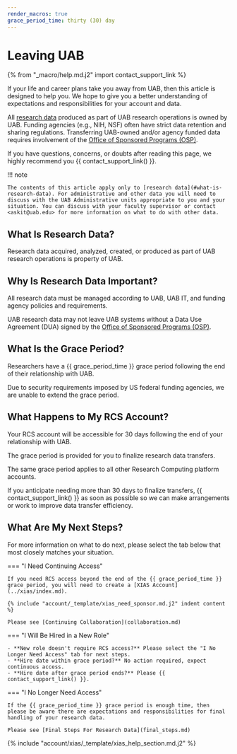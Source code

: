 ```yaml
---
render_macros: true
grace_period_time: thirty (30) day
---
```


# Leaving UAB

{% from "_macro/help.md.j2" import contact_support_link %}

If your life and career plans take you away from UAB, then this article is designed to help you. We hope to give you a better understanding of expectations and responsibilities for your account and data.

All [research data](#what-is-research-data) produced as part of UAB research operations is owned by UAB. Funding agencies (e.g., NIH, NSF) often have strict data retention and sharing regulations. Transferring UAB-owned and/or agency funded data requires involvement of the [Office of Sponsored Programs (OSP)](https://www.uab.edu/research/home/osp-about/contact).

If you have questions, concerns, or doubts after reading this page, we highly recommend you {{ contact_support_link() }}.

<!-- markdownlint-disable MD046 -->
!!! note

    The contents of this article apply only to [research data](#what-is-research-data). For administrative and other data you will need to discuss with the UAB Administrative units appropriate to you and your situation. You can discuss with your faculty supervisor or contact <askit@uab.edu> for more information on what to do with other data.
<!-- markdownlint-enable MD046 -->

## What Is Research Data?

Research data acquired, analyzed, created, or produced as part of UAB research operations is property of UAB.

## Why Is Research Data Important?

All research data must be managed according to UAB, UAB IT, and funding agency policies and requirements.

UAB research data may not leave UAB systems without a Data Use Agreement (DUA) signed by the [Office of Sponsored Programs (OSP)](https://www.uab.edu/research/home/osp-about/contact).

## What Is the Grace Period?

Researchers have a {{ grace_period_time }} grace period following the end of their relationship with UAB.

Due to security requirements imposed by US federal funding agencies, we are unable to extend the grace period.

## What Happens to My RCS Account?

Your RCS account will be accessible for 30 days following the end of your relationship with UAB.

The grace period is provided for you to finalize research data transfers.

The same grace period applies to all other Research Computing platform accounts.

If you anticipate needing more than 30 days to finalize transfers, {{ contact_support_link() }} as soon as possible so we can make arrangements or work to improve data transfer efficiency.

## What Are My Next Steps?

For more information on what to do next, please select the tab below that most closely matches your situation.

<!-- markdownlint-disable MD046 -->
=== "I Need Continuing Access"

    If you need RCS access beyond the end of the {{ grace_period_time }} grace period, you will need to create a [XIAS Account](../xias/index.md).

    {% include "account/_template/xias_need_sponsor.md.j2" indent content %}

    Please see [Continuing Collaboration](collaboration.md)

=== "I Will Be Hired in a New Role"

    - **New role doesn't require RCS access?** Please select the "I No Longer Need Access" tab for next steps.
    - **Hire date within grace period?** No action required, expect continuous access.
    - **Hire date after grace period ends?** Please {{ contact_support_link() }}.

=== "I No Longer Need Access"

    If the {{ grace_period_time }} grace period is enough time, then please be aware there are expectations and responsibilities for final handling of your research data.

    Please see [Final Steps For Research Data](final_steps.md)
<!-- markdownlint-enable MD046 -->

{% include "account/xias/_template/xias_help_section.md.j2" %}
